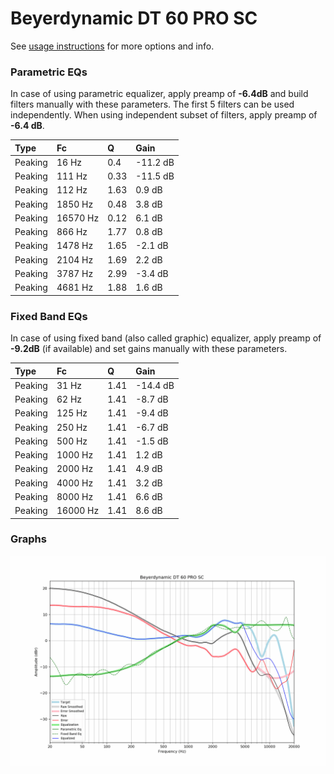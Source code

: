 # Beyerdynamic DT 60 PRO SC
See [usage instructions](https://github.com/jaakkopasanen/AutoEq#usage) for more options and info.

### Parametric EQs
In case of using parametric equalizer, apply preamp of **-6.4dB** and build filters manually
with these parameters. The first 5 filters can be used independently.
When using independent subset of filters, apply preamp of **-6.4 dB**.

| Type    | Fc       |    Q | Gain     |
|:--------|:---------|:-----|:---------|
| Peaking | 16 Hz    | 0.4  | -11.2 dB |
| Peaking | 111 Hz   | 0.33 | -11.5 dB |
| Peaking | 112 Hz   | 1.63 | 0.9 dB   |
| Peaking | 1850 Hz  | 0.48 | 3.8 dB   |
| Peaking | 16570 Hz | 0.12 | 6.1 dB   |
| Peaking | 866 Hz   | 1.77 | 0.8 dB   |
| Peaking | 1478 Hz  | 1.65 | -2.1 dB  |
| Peaking | 2104 Hz  | 1.69 | 2.2 dB   |
| Peaking | 3787 Hz  | 2.99 | -3.4 dB  |
| Peaking | 4681 Hz  | 1.88 | 1.6 dB   |

### Fixed Band EQs
In case of using fixed band (also called graphic) equalizer, apply preamp of **-9.2dB**
(if available) and set gains manually with these parameters.

| Type    | Fc       |    Q | Gain     |
|:--------|:---------|:-----|:---------|
| Peaking | 31 Hz    | 1.41 | -14.4 dB |
| Peaking | 62 Hz    | 1.41 | -8.7 dB  |
| Peaking | 125 Hz   | 1.41 | -9.4 dB  |
| Peaking | 250 Hz   | 1.41 | -6.7 dB  |
| Peaking | 500 Hz   | 1.41 | -1.5 dB  |
| Peaking | 1000 Hz  | 1.41 | 1.2 dB   |
| Peaking | 2000 Hz  | 1.41 | 4.9 dB   |
| Peaking | 4000 Hz  | 1.41 | 3.2 dB   |
| Peaking | 8000 Hz  | 1.41 | 6.6 dB   |
| Peaking | 16000 Hz | 1.41 | 8.6 dB   |

### Graphs
![](./Beyerdynamic%20DT%2060%20PRO%20SC.png)